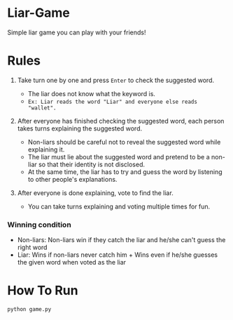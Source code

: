 # Liar-Game
Simple liar game you can play with your friends!

# Rules

1. Take turn one by one and press `Enter` to check the suggested word.
   - The liar does not know what the keyword is.
   - `Ex: Liar reads the word "Liar" and everyone else reads "wallet".`

2. After everyone has finished checking the suggested word, each person takes turns explaining the suggested word.
   - Non-liars should be careful not to reveal the suggested word while explaining it.
   - The liar must lie about the suggested word and pretend to be a non-liar so that their identity is not disclosed. 
   - At the same time, the liar has to try and guess the word by listening to other people's explanations.

3. After everyone is done explaining, vote to find the liar.
   - You can take turns explaining and voting multiple times for fun.


### Winning condition
* Non-liars: Non-liars win if they catch the liar and he/she can't guess the right word
* Liar: Wins if non-liars never catch him + Wins even if he/she guesses the given word when voted as the liar

# How To Run
```
python game.py
```

